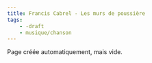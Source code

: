 ```yaml
---
title: Francis Cabrel - Les murs de poussière
tags:
    - -draft
    - musique/chanson
---
```


Page créée automatiquement, mais vide.
